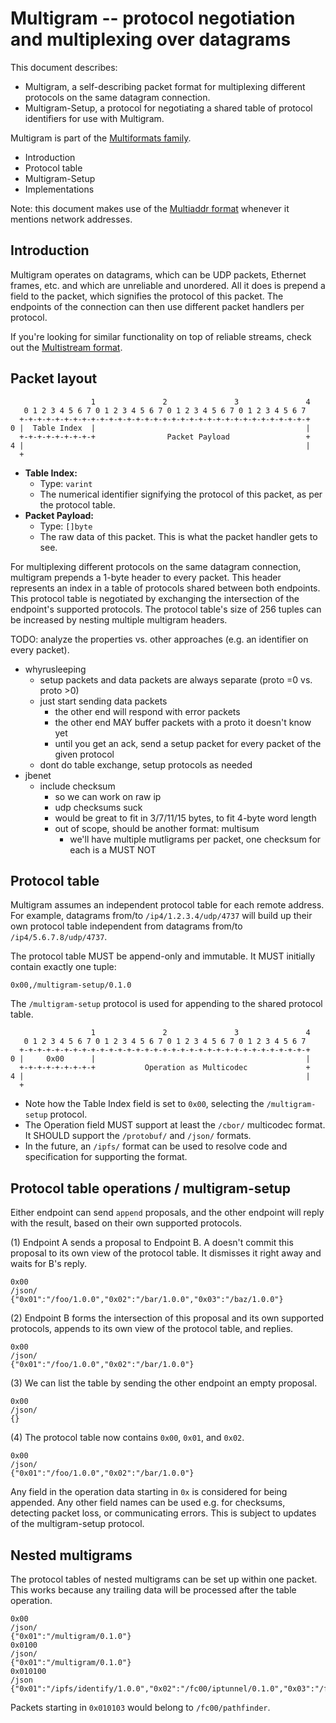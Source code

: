 # Multigram -- protocol negotiation and multiplexing over datagrams

This document describes:
- Multigram, a self-describing packet format for multiplexing different protocols on the same datagram connection.
- Multigram-Setup, a protocol for negotiating a shared table of protocol identifiers for use with Multigram.

Multigram is part of the [Multiformats family][multiformats].

- Introduction
- Protocol table
- Multigram-Setup
- Implementations

Note: this document makes use of the [Multiaddr format][multiaddr] whenever it mentions network addresses.

[multiformats]: https://github.com/multiformats
[multiaddr]: https://github.com/multiformats/multiaddr


## Introduction

Multigram operates on datagrams, which can be UDP packets, Ethernet frames, etc. and which are unreliable and unordered.
All it does is prepend a field to the packet, which signifies the protocol of this packet.
The endpoints of the connection can then use different packet handlers per protocol.

If you're looking for similar functionality on top of reliable streams, check out the [Multistream format][multistream].

[multistream]: https://github.com/multistream


## Packet layout

```
                  1               2               3               4
   0 1 2 3 4 5 6 7 0 1 2 3 4 5 6 7 0 1 2 3 4 5 6 7 0 1 2 3 4 5 6 7
  +-+-+-+-+-+-+-+-+-+-+-+-+-+-+-+-+-+-+-+-+-+-+-+-+-+-+-+-+-+-+-+-+
0 |  Table Index  |                                               |
  +-+-+-+-+-+-+-+-+                Packet Payload                 +
4 |                                                               |
  +
```

- **Table Index:**
  - Type: `varint`
  - The numerical identifier signifying the protocol of this packet, as per the protocol table.
- **Packet Payload:**
  - Type: `[]byte`
  - The raw data of this packet. This is what the packet handler gets to see.






For multiplexing different protocols on the same datagram connection, multigram prepends a 1-byte header to every packet. This header represents an index in a table of protocols shared between both endpoints. This protocol table is negotiated by exchanging the intersection of the endpoint's supported protocols. The protocol table's size of 256 tuples can be increased by nesting multiple multigram headers.

TODO: analyze the properties vs. other approaches (e.g. an identifier on every packet).

- whyrusleeping
  - setup packets and data packets are always separate (proto =0 vs. proto >0)
  - just start sending data packets
    - the other end will respond with error packets
    - the other end MAY buffer packets with a proto it doesn't know yet
    - until you get an ack, send a setup packet for every packet of the given protocol
  - dont do table exchange, setup protocols as needed
- jbenet
  - include checksum
    - so we can work on raw ip
    - udp checksums suck
    - would be great to fit in 3/7/11/15 bytes, to fit 4-byte word length
    - out of scope, should be another format: multisum
      - we'll have multiple mutligrams per packet, one checksum for each is a MUST NOT


## Protocol table

Multigram assumes an independent protocol table for each remote address.
For example, datagrams from/to `/ip4/1.2.3.4/udp/4737` will build up their own protocol table
independent from datagrams from/to `/ip4/5.6.7.8/udp/4737`.

The protocol table MUST be append-only and immutable. It MUST initially contain exactly one tuple:

```
0x00,/multigram-setup/0.1.0
```

The `/multigram-setup` protocol is used for appending to the shared protocol table.

```
                  1               2               3               4
   0 1 2 3 4 5 6 7 0 1 2 3 4 5 6 7 0 1 2 3 4 5 6 7 0 1 2 3 4 5 6 7
  +-+-+-+-+-+-+-+-+-+-+-+-+-+-+-+-+-+-+-+-+-+-+-+-+-+-+-+-+-+-+-+-+
0 |     0x00      |                                               |
  +-+-+-+-+-+-+-+-+           Operation as Multicodec             +
4 |                                                               |
  +
```

- Note how the Table Index field is set to `0x00`, selecting the `/multigram-setup` protocol.
- The Operation field MUST support at least the `/cbor/` multicodec format. It SHOULD support the `/protobuf/` and `/json/` formats.
- In the future, an `/ipfs/` format can be used to resolve code and specification for supporting the format.

## Protocol table operations / multigram-setup

Either endpoint can send `append` proposals, and the other endpoint will reply with the result, based on their own supported protocols.

(1) Endpoint A sends a proposal to Endpoint B. A doesn't commit this proposal to its own view of the protocol table. It dismisses it right away and waits for B's reply.
```
0x00
/json/
{"0x01":"/foo/1.0.0","0x02":"/bar/1.0.0","0x03":"/baz/1.0.0"}
```

(2) Endpoint B forms the intersection of this proposal and its own supported protocols, appends to its own view of the protocol table, and replies.
```
0x00
/json/
{"0x01":"/foo/1.0.0","0x02":"/bar/1.0.0"}
```

(3) We can list the table by sending the other endpoint an empty proposal.
```
0x00
/json/
{}
```

(4) The protocol table now contains `0x00`, `0x01`, and `0x02`.
```
0x00
/json/
{"0x01":"/foo/1.0.0","0x02":"/bar/1.0.0"}
```

Any field in the operation data starting in `0x` is considered for being appended.
Any other field names can be used e.g. for checksums, detecting packet loss, or communicating errors.
This is subject to updates of the multigram-setup protocol.

## Nested multigrams

The protocol tables of nested multigrams can be set up within one packet.
This works because any trailing data will be processed after the table operation.

```
0x00
/json/
{"0x01":"/multigram/0.1.0"}
0x0100
/json/
{"0x01":"/multigram/0.1.0"}
0x010100
/json
{"0x01":"/ipfs/identify/1.0.0","0x02":"/fc00/iptunnel/0.1.0","0x03":"/fc00/pathfinder/0.1.0"}
```

Packets starting in `0x010103` would belong to `/fc00/pathfinder`.
